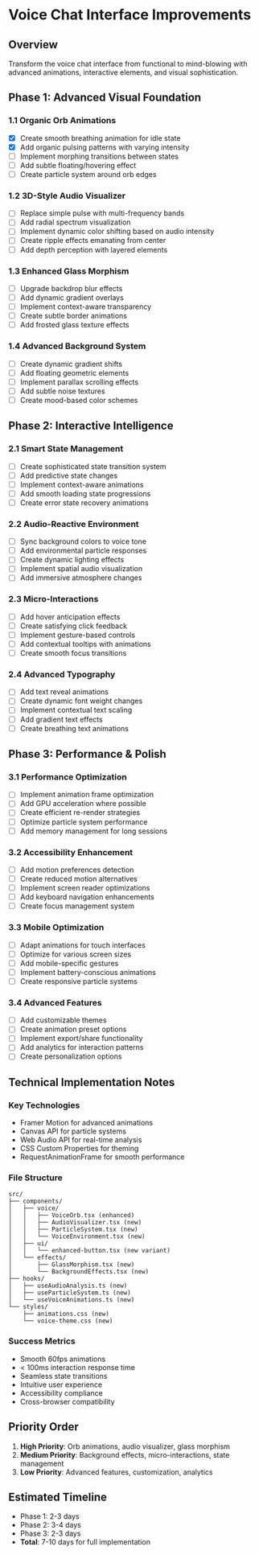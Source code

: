# Voice Chat Interface Improvements

## Overview
Transform the voice chat interface from functional to mind-blowing with advanced animations, interactive elements, and visual sophistication.

## Phase 1: Advanced Visual Foundation

### 1.1 Organic Orb Animations
- [x] Create smooth breathing animation for idle state
- [x] Add organic pulsing patterns with varying intensity
- [ ] Implement morphing transitions between states
- [ ] Add subtle floating/hovering effect
- [ ] Create particle system around orb edges

### 1.2 3D-Style Audio Visualizer
- [ ] Replace simple pulse with multi-frequency bands
- [ ] Add radial spectrum visualization
- [ ] Implement dynamic color shifting based on audio intensity
- [ ] Create ripple effects emanating from center
- [ ] Add depth perception with layered elements

### 1.3 Enhanced Glass Morphism
- [ ] Upgrade backdrop blur effects
- [ ] Add dynamic gradient overlays
- [ ] Implement context-aware transparency
- [ ] Create subtle border animations
- [ ] Add frosted glass texture effects

### 1.4 Advanced Background System
- [ ] Create dynamic gradient shifts
- [ ] Add floating geometric elements
- [ ] Implement parallax scrolling effects
- [ ] Add subtle noise textures
- [ ] Create mood-based color schemes

## Phase 2: Interactive Intelligence

### 2.1 Smart State Management
- [ ] Create sophisticated state transition system
- [ ] Add predictive state changes
- [ ] Implement context-aware animations
- [ ] Add smooth loading state progressions
- [ ] Create error state recovery animations

### 2.2 Audio-Reactive Environment
- [ ] Sync background colors to voice tone
- [ ] Add environmental particle responses
- [ ] Create dynamic lighting effects
- [ ] Implement spatial audio visualization
- [ ] Add immersive atmosphere changes

### 2.3 Micro-Interactions
- [ ] Add hover anticipation effects
- [ ] Create satisfying click feedback
- [ ] Implement gesture-based controls
- [ ] Add contextual tooltips with animations
- [ ] Create smooth focus transitions

### 2.4 Advanced Typography
- [ ] Add text reveal animations
- [ ] Create dynamic font weight changes
- [ ] Implement contextual text scaling
- [ ] Add gradient text effects
- [ ] Create breathing text animations

## Phase 3: Performance & Polish

### 3.1 Performance Optimization
- [ ] Implement animation frame optimization
- [ ] Add GPU acceleration where possible
- [ ] Create efficient re-render strategies
- [ ] Optimize particle system performance
- [ ] Add memory management for long sessions

### 3.2 Accessibility Enhancement
- [ ] Add motion preferences detection
- [ ] Create reduced motion alternatives
- [ ] Implement screen reader optimizations
- [ ] Add keyboard navigation enhancements
- [ ] Create focus management system

### 3.3 Mobile Optimization
- [ ] Adapt animations for touch interfaces
- [ ] Optimize for various screen sizes
- [ ] Add mobile-specific gestures
- [ ] Implement battery-conscious animations
- [ ] Create responsive particle systems

### 3.4 Advanced Features
- [ ] Add customizable themes
- [ ] Create animation preset options
- [ ] Implement export/share functionality
- [ ] Add analytics for interaction patterns
- [ ] Create personalization options

## Technical Implementation Notes

### Key Technologies
- Framer Motion for advanced animations
- Canvas API for particle systems
- Web Audio API for real-time analysis
- CSS Custom Properties for theming
- RequestAnimationFrame for smooth performance

### File Structure
```
src/
├── components/
│   ├── voice/
│   │   ├── VoiceOrb.tsx (enhanced)
│   │   ├── AudioVisualizer.tsx (new)
│   │   ├── ParticleSystem.tsx (new)
│   │   └── VoiceEnvironment.tsx (new)
│   ├── ui/
│   │   └── enhanced-button.tsx (new variant)
│   └── effects/
│       ├── GlassMorphism.tsx (new)
│       └── BackgroundEffects.tsx (new)
├── hooks/
│   ├── useAudioAnalysis.ts (new)
│   ├── useParticleSystem.ts (new)
│   └── useVoiceAnimations.ts (new)
└── styles/
    ├── animations.css (new)
    └── voice-theme.css (new)
```

### Success Metrics
- Smooth 60fps animations
- < 100ms interaction response time
- Seamless state transitions
- Intuitive user experience
- Accessibility compliance
- Cross-browser compatibility

## Priority Order
1. **High Priority**: Orb animations, audio visualizer, glass morphism
2. **Medium Priority**: Background effects, micro-interactions, state management
3. **Low Priority**: Advanced features, customization, analytics

## Estimated Timeline
- Phase 1: 2-3 days
- Phase 2: 3-4 days  
- Phase 3: 2-3 days
- **Total**: 7-10 days for full implementation
